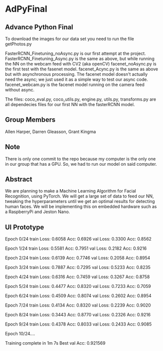 # AdPyFinal
Advance Python Final
---------------------
To download the images for our data set you need to run the file getPhotos.py

FasterRCNN_Finetuning_noAsync.py is our first attempt at the project.
FasterRCNN_Finetuning_Async.py is the same as above, but while running the 
    NN on the webcam feed with CV2 (aka openCV)
facenet_noAsync.py is the first test with the fasenet model.
facenet_Acync.py is the same as above but with asynchronous processing. The 
    facenet model doesn't actually need the async; we just used it as a simple 
    way to test our async code.
facenet_webcam.py is the facenet model running on the camera feed without async.

The files: coco_eval.py, coco_utils.py, engine.py, utils.py, transforms.py are
    all dependecies files for our first NN with the fasterRCNN model.



Group Members
-------------
Allen Harper, Darren Gleasson, Grant Kingma


Note
-------------
There is only one commit to the repo because my computer is the only one in our group that has a GPU. So, we had to run our model on said computer.



Abstract
-------------
We are planning to make a Machine Learning Algorithm for Facial Recognition, using PyTorch. We will get a large set of data to feed our NN, tweaking the hyperparameters until we get an optimal results for detecting human faces. We will be implementing this on embedded hardware such as a RaspberryPi and Jeston Nano.

UI Prototype
-------------
Epoch 0/24
train Loss: 0.6058 Acc: 0.6926
val Loss: 0.3300 Acc: 0.8562

Epoch 1/24
train Loss: 0.5581 Acc: 0.7951
val Loss: 0.2182 Acc: 0.9216

Epoch 2/24
train Loss: 0.6139 Acc: 0.7746
val Loss: 0.2058 Acc: 0.8954

Epoch 3/24
train Loss: 0.7887 Acc: 0.7295
val Loss: 0.5233 Acc: 0.8235

Epoch 4/24
train Loss: 0.6316 Acc: 0.7459
val Loss: 0.3267 Acc: 0.8758

Epoch 5/24
train Loss: 0.4477 Acc: 0.8320
val Loss: 0.7233 Acc: 0.7059

Epoch 6/24
train Loss: 0.4509 Acc: 0.8074
val Loss: 0.2602 Acc: 0.8954

Epoch 7/24
train Loss: 0.4134 Acc: 0.8320
val Loss: 0.2239 Acc: 0.9020

Epoch 8/24
train Loss: 0.3443 Acc: 0.8770
val Loss: 0.2326 Acc: 0.9216

Epoch 9/24
train Loss: 0.4378 Acc: 0.8033
val Loss: 0.2433 Acc: 0.9085

Epoch 10/24....

Training complete in 1m 7s
Best val Acc: 0.921569